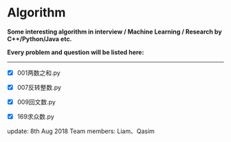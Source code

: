 # Algorithm

**Some interesting algorithm in interview / Machine Learning / Research by C++/Python/Java etc.**

**Every problem and question will be listed here:**

---

- [x] 001两数之和.py	
- [x] 007反转整数.py	
- [x] 009回文数.py
- [x] 169求众数.py




update: 8th Aug 2018
Team members: Liam、Qasim
